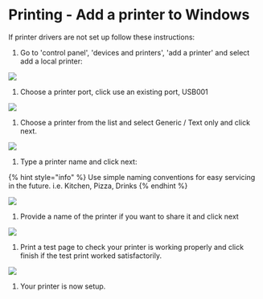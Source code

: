 # Printing - Add a printer to Windows

If printer drivers are not set up follow these instructions:

1. Go to 'control panel', 'devices and printers', 'add a printer' and select add a local printer:

![](../.gitbook/assets/a1.png)

1. Choose a printer port, click use an existing port, USB001

![](../.gitbook/assets/a2.png)

1. Choose a printer from the list and select Generic / Text only and click next.

![](../.gitbook/assets/a3.png)

1. Type a printer name and click next:

{% hint style="info" %}
Use simple naming conventions for easy servicing in the future. i.e. Kitchen, Pizza, Drinks
{% endhint %}

![](../.gitbook/assets/a4.png)

1. Provide a name of the printer if you want to share it and click next

![](../.gitbook/assets/a5.png)

1. Print a test page to check your printer is working properly and click finish if the test print worked satisfactorily.

![](../.gitbook/assets/a6.png)

1. Your printer is now setup.
